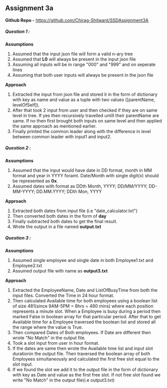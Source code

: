 ## Assignment 3a
**Github Repo -** https://github.com/Chirag-Shilwant/SSDAssignment3A
##### Question 1 :
**Assumptions**
1. Assumed that the input json file will form a valid n-ary tree
2. Assumed that **L0** will always be present in the input json file
3. Assuming all inputs will be in range "000" and "999" and on seperate lines 
4. Assuming that both user inputs will always be present in the json file 

**Approach**
1. Extracted the input from json file and stored it in the form of dictionary with key as name and value as a tuple with two values ([parentName, levelOfSelf]). 
2. After that took 2 input from user and then checked if they are on same level in tree. If yes then recursively travelled untill their parentName are same. If no then first brought both inputs on same level and then applied the same approach as mentioned earlier.   
3. Finally printed the common leader along with the difference in level between common leader with input1 and input2.

##### Question 2 :
**Assumptions**
1.  Assumed that the input would have date in DD format, month in MM format and year in YYYY foramt. Date/Month with single digit(x) should be represented as **0x**.
2.  Assumed dates with format as DDth Month, YYYY; DD/MM/YYYY; DD-MM-YYYY; DD.MM.YYYY; DDth Mon, YYYY

**Approach**
1. Extracted both dates from input file (i.e "date_calculator.txt")  
2. Then converted both dates in the form of **day**   
3. Finally subtracted both dates to get the final result.
4. Wrote the output in a file named **output.txt** 

##### Question 3 :
**Assumptions**
1.  Assumed single employee and single date in both Employee1.txt and Employee2.txt
2.  Assumed output file with name as **output3.txt**

**Approach**
1. Extracted the EmployeeName, Date and ListOfBusyTime from both the input files. Converted the Time in 24 hour format.
2. Then calculated Available time for both employees using a boolean list of size 481(since 9AM-5PM = 8hrs = 480 mins) where each position represents a minute slot. When a Employee is busy during a period then marked False in boolean array for that particular period. After that to get Available time for a Employee traversed the boolean list and stored all the range where the value is True.  
3. Then compared Dates of Both employees. If Date are different then wrote "No Match" in the output file.
4. Took a slot input from user in hour format.
5. If the dates are same then wrote the Available time list and input slot durationin the output file. Then traversed the boolean array of both Employees simultaneously and calculated the first free slot equal to the slot input.
6. If we found the slot we add it to the output file in the form of dictionary with key as Date and value as the first free slot. If not free slot found we write "No Match" in the output file(i.e output3.txt)

